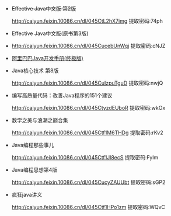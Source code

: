 - ~~Effective Java中文版 第2版~~

  http://caiyun.feixin.10086.cn/dl/045CtL2hX7img  提取密码:74ph

- Effective Java中文版(原书第3版)

- http://caiyun.feixin.10086.cn/dl/045CucebUnWqj  提取密码:cNJZ

- [阿里巴巴Java开发手册(终极版)](http://img.zongqilive.cn/%E9%98%BF%E9%87%8C%E5%B7%B4%E5%B7%B4Java%E5%BC%80%E5%8F%91%E6%89%8B%E5%86%8C%28%E7%BB%88%E6%9E%81%E7%89%88%29.pdf)

- Java核心技术 第8版

  http://caiyun.feixin.10086.cn/dl/045CuIzpuTguD  提取密码:nwjQ

- 编写高质量代码：改善Java程序的151个建议

  http://caiyun.feixin.10086.cn/dl/045CtyzdEUboR  提取密码:wkOx

- 数学之美与浪潮之巅合集

  http://caiyun.feixin.10086.cn/dl/045Ctf1M6THDg  提取密码:rKv2

- Java编程那些事儿

  http://caiyun.feixin.10086.cn/dl/045Ctf1Jl8ecS  提取密码:Fylm

- Java编程思想第4版

  http://caiyun.feixin.10086.cn/dl/045CucyZAUUbt  提取密码:sGP2

- 疯狂java讲义

  http://caiyun.feixin.10086.cn/dl/045Ctf1HPo1zm  提取密码:WQvC



